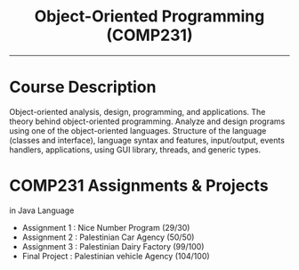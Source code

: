 <h1 align="center">Object-Oriented Programming (COMP231)</h1>

***

# Course Description 
Object-oriented analysis, design, programming, and applications. The theory behind object-oriented programming. Analyze and design programs using one of the object-oriented languages. Structure of the language (classes and interface), language syntax and features, input/output, events handlers, applications, using GUI library, threads, and generic types.

# COMP231 Assignments & Projects
  in Java Language
  * Assignment 1 : Nice Number Program (29/30)
  * Assignment 2 : Palestinian Car Agency (50/50)
  * Assignment 3 : Palestinian Dairy Factory (99/100)
  * Final Project : Palestinian vehicle Agency (104/100)
